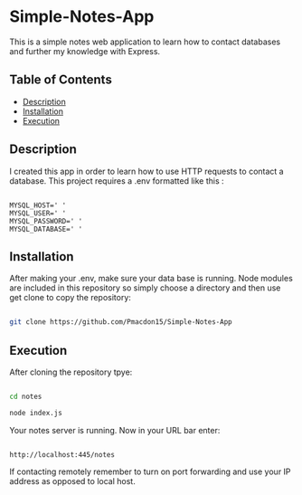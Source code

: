 # Simple-Notes-App
This is a simple notes web application to learn how to contact databases and further my knowledge with Express.

## Table of Contents

- [Description](#description)
- [Installation](#installation)
- [Execution](#sExecution)

## Description

I created this app in order to learn how to use HTTP requests to contact a database. This project requires a .env formatted like this :

```.env

MYSQL_HOST=' '
MYSQL_USER=' '
MYSQL_PASSWORD=' '
MYSQL_DATABASE=' '

 ```

## Installation

After making your .env, make sure your data base is running. Node modules are included in this repository so simply choose a directory and then use get clone to copy the repository:

```Bash

git clone https://github.com/Pmacdon15/Simple-Notes-App

```
## Execution

After cloning the repository tpye:

```Bash

cd notes

node index.js

```

Your notes server is running. Now in your URL bar enter:


``` url

http://localhost:445/notes

```

If contacting remotely remember to turn on port forwarding and use your IP address as opposed to local host.

